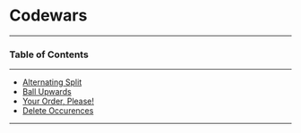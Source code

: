 # Codewars

----

### Table of Contents

----

- [Alternating Split](https://github.com/DenysMoiseienko/Codewars/tree/master/src/main/java/AlternatingSplit)
- [Ball Upwards](https://github.com/DenysMoiseienko/Codewars/tree/master/src/main/java/BallUpwards)
- [Your Order, Please!](https://github.com/DenysMoiseienko/Codewars/tree/master/src/main/java/YourOrderPlease)
- [Delete Occurences](https://github.com/DenysMoiseienko/Codewars/tree/master/src/main/java/deleteOccurrences)

----



